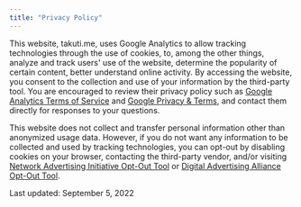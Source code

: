```yaml
---
title: "Privacy Policy"
---
```


This website, takuti.me, uses Google Analytics to allow tracking technologies through the use of cookies, to, among the other things, analyze and track users' use of the website, determine the popularity of certain content, better understand online activity. By accessing the website, you consent to the collection and use of your information by the third-party tool. You are encouraged to review their privacy policy such as [Google Analytics Terms of Service](https://marketingplatform.google.com/about/analytics/terms/us/) and [Google Privacy & Terms](https://policies.google.com/technologies/ads?hl=en), and contact them directly for responses to your questions. 

This website does not collect and transfer personal information other than anonymized usage data. However, if you do not want any information to be collected and used by tracking technologies, you can opt-out by disabling cookies on your browser, contacting the third-party vendor, and/or visiting [Network Advertising Initiative Opt-Out Tool](https://optout.networkadvertising.org/) or [Digital Advertising Alliance Opt-Out Tool](https://optout.aboutads.info/).

Last updated: September 5, 2022
